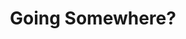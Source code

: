 ---
title: Going Somewhere?
excerpt: The story behind NYP Technopreneurship Club's URL shortener. Use a third-party? Or just build your own?
category: stories
url: https://nyptech.vercel.app/blog/going-somewhere
---